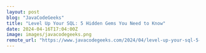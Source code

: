 ```yaml
---
layout: post
blog: "JavaCodeGeeks"
title: "Level Up Your SQL: 5 Hidden Gems You Need to Know"
date: 2024-04-16T17:04:00Z
image: images/javacodegeeks.png
remote_url: "https://www.javacodegeeks.com/2024/04/level-up-your-sql-5-hidden-gems-you-need-to-know.html"
---
```


